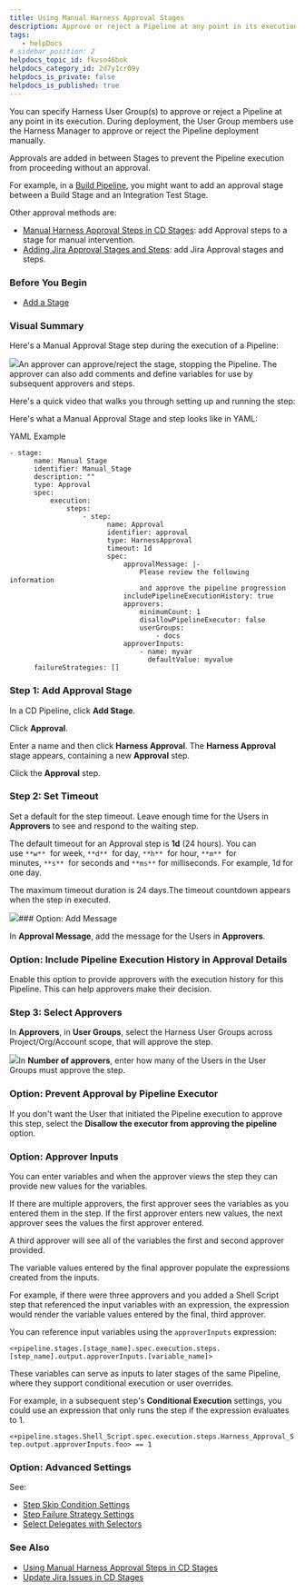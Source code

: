 ```yaml
---
title: Using Manual Harness Approval Stages
description: Approve or reject a Pipeline at any point in its execution using Manual Approval Stages.
tags: 
   - helpDocs
# sidebar_position: 2
helpdocs_topic_id: fkvso46bok
helpdocs_category_id: 2d7y1cr09y
helpdocs_is_private: false
helpdocs_is_published: true
---
```


You can specify Harness User Group(s) to approve or reject a Pipeline at any point in its execution. During deployment, the User Group members use the Harness Manager to approve or reject the Pipeline deployment manually.

Approvals are added in between Stages to prevent the Pipeline execution from proceeding without an approval.

For example, in a [Build Pipeline](/article/x0d77ktjw8-ci-pipeline-quickstart), you might want to add an approval stage between a Build Stage and an Integration Test Stage.

Other approval methods are:

* [Manual Harness Approval Steps in CD Stages](/article/43pzzhrcbv-using-harness-approval-steps-in-cd-stages): add Approval steps to a stage for manual intervention.
* [Adding Jira Approval Stages and Steps](/article/2lhfk506r8-adding-jira-approval-stages): add Jira Approval stages and steps.

### Before You Begin

* [Add a Stage](/article/2chyf1acil-add-a-stage)

### Visual Summary

Here's a Manual Approval Stage step during the execution of a Pipeline:

![](https://files.helpdocs.io/i5nl071jo5/articles/43pzzhrcbv/1621893748315/image.png)An approver can approve/reject the stage, stopping the Pipeline. The approver can also add comments and define variables for use by subsequent approvers and steps.

Here's a quick video that walks you through setting up and running the step:

Here's what a Manual Approval Stage and step looks like in YAML:

YAML Example
```
- stage:  
      name: Manual Stage  
      identifier: Manual_Stage  
      description: ""  
      type: Approval  
      spec:  
          execution:  
              steps:  
                  - step:  
                        name: Approval  
                        identifier: approval  
                        type: HarnessApproval  
                        timeout: 1d  
                        spec:  
                            approvalMessage: |-  
                                Please review the following information  
                                and approve the pipeline progression  
                            includePipelineExecutionHistory: true  
                            approvers:  
                                minimumCount: 1  
                                disallowPipelineExecutor: false  
                                userGroups:  
                                    - docs  
                            approverInputs:  
                                - name: myvar  
                                  defaultValue: myvalue  
      failureStrategies: []
```
### Step 1: Add Approval Stage

In a CD Pipeline, click **Add Stage**.

Click **Approval**.

Enter a name and then click **Harness Approval**. The **Harness Approval** stage appears, containing a new **Approval** step.

Click the **Approval** step.

### Step 2: Set Timeout

Set a default for the step timeout. Leave enough time for the Users in **Approvers** to see and respond to the waiting step.

The default timeout for an Approval step is **1d** (24 hours). You can use `**w**`  for week, `**d**`  for day, `**h**`  for hour, `**m**`  for minutes, `**s**`  for seconds and `**ms**` for milliseconds. For example, 1d for one day.

The maximum timeout duration is 24 days.The timeout countdown appears when the step in executed.

![](https://files.helpdocs.io/i5nl071jo5/articles/43pzzhrcbv/1621637126501/image.png)### Option: Add Message

In **Approval Message**, add the message for the Users in **Approvers**.

### Option: Include Pipeline Execution History in Approval Details

Enable this option to provide approvers with the execution history for this Pipeline. This can help approvers make their decision.

### Step 3: Select Approvers

In **Approvers**, in **User Groups**, select the Harness User Groups across Project/Org/Account scope, that will approve the step.

![](https://files.helpdocs.io/i5nl071jo5/articles/fkvso46bok/1629390556717/screenshot-2021-08-19-at-9-58-36-pm.png)In **Number of approvers**, enter how many of the Users in the User Groups must approve the step.

### Option: Prevent Approval by Pipeline Executor

If you don't want the User that initiated the Pipeline execution to approve this step, select the **Disallow the executor from approving the pipeline** option.

### Option: Approver Inputs

You can enter variables and when the approver views the step they can provide new values for the variables.

If there are multiple approvers, the first approver sees the variables as you entered them in the step. If the first approver enters new values, the next approver sees the values the first approver entered.

A third approver will see all of the variables the first and second approver provided.

The variable values entered by the final approver populate the expressions created from the inputs.

For example, if there were three approvers and you added a Shell Script step that referenced the input variables with an expression, the expression would render the variable values entered by the final, third approver.

You can reference input variables using the `approverInputs` expression:

`<+pipeline.stages.[stage_name].spec.execution.steps.[step_name].output.approverInputs.[variable_name]>`

These variables can serve as inputs to later stages of the same Pipeline, where they support conditional execution or user overrides. 

For example, in a subsequent step's **Conditional Execution** settings, you could use an expression that only runs the step if the expression evaluates to 1.

`<+pipeline.stages.Shell_Script.spec.execution.steps.Harness_Approval_Step.output.approverInputs.foo> == 1`

### Option: Advanced Settings

See:

* [Step Skip Condition Settings](/article/i36ibenkq2-step-skip-condition-settings)
* [Step Failure Strategy Settings](/article/htrur23poj-step-failure-strategy-settings)
* [Select Delegates with Selectors](/article/nnuf8yv13o-select-delegates-with-selectors)

### See Also

* [Using Manual Harness Approval Steps in CD Stages](/article/43pzzhrcbv-using-harness-approval-steps-in-cd-stages)
* [Update Jira Issues in CD Stages](/article/urdkli9e74-update-jira-issues-in-cd-stages)

